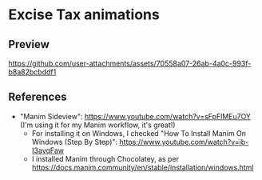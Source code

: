 # Excise Tax animations
## Preview
https://github.com/user-attachments/assets/70558a07-26ab-4a0c-993f-b8a82bcbddf1

## References
- "Manim Sideview": https://www.youtube.com/watch?v=sFpFlMEu7OY (I'm using it for my Manim workflow, it's great!)
	- For installing it on Windows, I checked "How To Install Manim On Windows (Step By Step)": https://www.youtube.com/watch?v=ib-I3ayqFaw 
	- I installed Manim through Chocolatey, as per https://docs.manim.community/en/stable/installation/windows.html 
